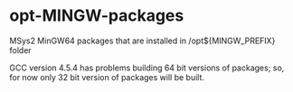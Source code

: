 # opt-MINGW-packages
MSys2 MinGW64 packages that are installed in /opt${MINGW_PREFIX} folder

GCC version 4.5.4 has problems building 64 bit versions of packages; so, for now only 32 bit version of packages will be built.
